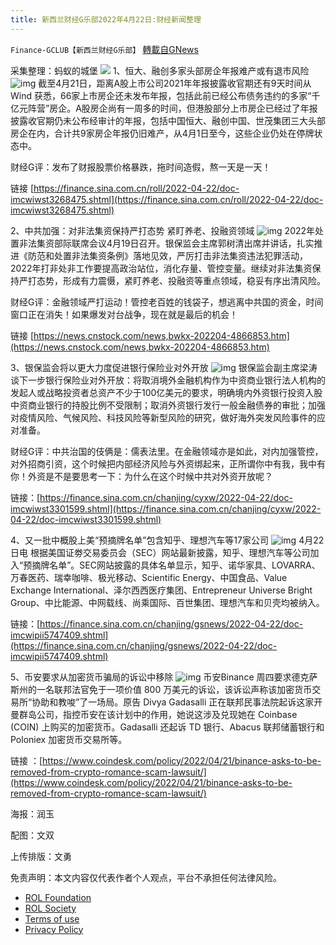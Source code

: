 ```yaml
---
title: 新西兰财经G乐部2022年4月22日:财经新闻整理
---
```

`Finance-GCLUB【新西兰财经G乐部】` [轉載自GNews](https://gnews.org/zh-hans/2393219/)

采集整理：蚂蚁的城堡
 ![](https://assets.gnews.org/wp-content/uploads/2022/04/Screenshot-2022-04-23-012307.jpg) 
1、恒大、融创多家头部房企年报难产或有退市风险
 ![img](https://media.gettr.com/group30/origin/2022/04/22/02/aed34795-bb45-a401-870f-41134c307dfe/21771b6c343c397690d92508e69aa445_500x0.png) 
截至4月21日，距离A股上市公司2021年年报披露收官期还有9天时间从Wind 获悉，66家上市房企还未发布年报，包括此前已经公布债务违约的多家“千亿元阵营”房企。A股房企尚有一周多的时间，但港股部分上市房企已经过了年报披露收官期仍未公布经审计的年报，包括中国恒大、融创中国、世茂集团三大头部房企在内，合计共9家房企年报仍旧难产，从4月1日至今，这些企业仍处在停牌状态中。
 
财经G评：发布了财报股票价格暴跌，拖时间造假，熬一天是一天！
 
链接 [https://finance.sina.com.cn/roll/2022-04-22/doc-imcwiwst3268475.shtml](https://finance.sina.com.cn/roll/2022-04-22/doc-imcwiwst3268475.shtml)
 
2、中共加强：对非法集资保持严打态势 紧盯养老、投融资领域
 ![img](https://media.gettr.com/group24/origin/2022/04/22/03/7bec49cd-589b-add9-55af-574c0bf19b1a/621f54da6bd0aee2d98be78914aa7e80_500x0.png) 
2022年处置非法集资部际联席会议4月19日召开。银保监会主席郭树清出席并讲话，扎实推进《防范和处置非法集资条例》落地见效，严厉打击非法集资违法犯罪活动，2022年打非处非工作要提高政治站位，消化存量、管控变量。继续对非法集资保持严打态势，形成有力震慑，紧盯养老、投融资等重点领域，稳妥有序出清风险。
 
财经G评：金融领域严打运动！管控老百姓的钱袋子，想逃离中共国的资金，时间窗口正在消失！如果爆发对台战争，现在就是最后的机会！
 
链接 [https://news.cnstock.com/news,bwkx-202204-4866853.htm](https://news.cnstock.com/news,bwkx-202204-4866853.htm)
 
3、银保监会将以更大力度促进银行保险业对外开放
 ![img](https://media.gettr.com/group6/origin/2022/04/22/03/b2cbba05-0f59-9f46-6c24-8e76eb77bc2d/7b654f00fa4fe287ba0d69c9d902a945_500x0.png) 
银保监会副主席梁涛谈下一步银行保险业对外开放：将取消境外金融机构作为中资商业银行法人机构的发起人或战略投资者总资产不少于100亿美元的要求，明确境内外资银行投资入股中资商业银行的持股比例不受限制；取消外资银行发行一般金融债券的审批；加强对疫情风险、气候风险、科技风险等新型风险的研究，做好海外突发风险事件的应对准备。
 
财经G评：中共治国的伎俩是：儒表法里。在金融领域亦是如此，对内加强管控，对外招商引资，这个时候把内部经济风险与外资绑起来，正所谓你中有我，我中有你！外资是不是要思考一下：为什么在这个时候中共对外资开放呢？
 
链接：[https://finance.sina.com.cn/chanjing/cyxw/2022-04-22/doc-imcwiwst3301599.shtml](https://finance.sina.com.cn/chanjing/cyxw/2022-04-22/doc-imcwiwst3301599.shtml)
 
4、又一批中概股上美“预摘牌名单”包含知乎、理想汽车等17家公司
 ![img](https://media.gettr.com/group15/origin/2022/04/22/03/9607e62d-5d9e-f8e8-02cd-00d232db6d66/eccb5cdad52047ace11dff5ae694f27a_500x0.png) 
4月22日电 根据美国证劵交易委员会（SEC）网站最新披露，知乎、理想汽车等公司加入“预摘牌名单”。SEC网站披露的具体名单显示，知乎、诺华家具、LOVARRA、万春医药、瑞幸咖啡、极光移动、Scientific Energy、中国食品、Value Exchange International、泽尔西西医疗集团、Entrepreneur Universe Bright Group、中比能源、中网载线、尚乘国际、百世集团、理想汽车和贝壳均被纳入。
 
链接：[https://finance.sina.com.cn/chanjing/gsnews/2022-04-22/doc-imcwipii5747409.shtml](https://finance.sina.com.cn/chanjing/gsnews/2022-04-22/doc-imcwipii5747409.shtml)
 
5、币安要求从加密货币骗局的诉讼中移除
 ![img](https://media.gettr.com/group37/origin/2022/04/22/03/3ecdcafa-1361-f12c-5d4d-10a5ecd38ac3/2f334dfa38c7a99312eb998e388b37c2_500x0.png) 
币安Binance 周四要求德克萨斯州的一名联邦法官免于一项价值 800 万美元的诉讼，该诉讼声称该加密货币交易所“协助和教唆”了一场局。原告 Divya Gadasalli 正在联邦民事法院起诉这家开曼群岛公司，指控币安在该计划中的作用，她说这涉及兑现她在 Coinbase (COIN) 上购买的加密货币。Gadasalli 还起诉 TD 银行、Abacus 联邦储蓄银行和 Poloniex 加密货币交易所等。
 
链接 ：[https://www.coindesk.com/policy/2022/04/21/binance-asks-to-be-removed-from-crypto-romance-scam-lawsuit/](https://www.coindesk.com/policy/2022/04/21/binance-asks-to-be-removed-from-crypto-romance-scam-lawsuit/)
 
海报：润玉
 
配图：文双
 
上传排版：文勇

免责声明：本文内容仅代表作者个人观点，平台不承担任何法律风险。
  
- [ROL Foundation](https://rolfoundation.org/)
- [ROL Society](https://rolsociety.org/)
- [Terms of use](https://gnews.org/terms-of-use-3/)
- [Privacy Policy](https://gnews.org/privacy-policy/)
